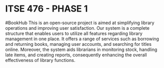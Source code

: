 # ITSE 476 - PHASE 1
#BookHub
This is an open-source project is aimed at simplifying library operations and improving user satisfaction. Our system is a complete structure that enables users to utilize all features regarding library management in one place. It offers a range of services such as borrowing and returning books, managing user accounts, and searching for titles online. Moreover, the system aids librarians in monitoring stock, handling late items, and creating reports, consequently enhancing the overall effectiveness of library functions.
